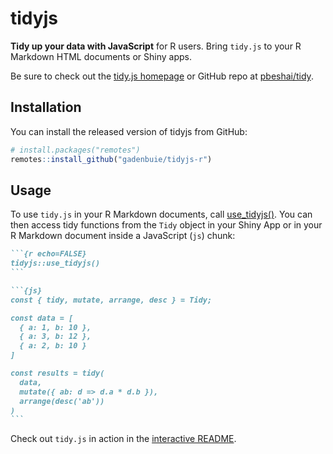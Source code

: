 
<!-- README.md is generated from README.Rmd. Please edit that file -->

# tidyjs

<!-- badges: start -->
<!-- badges: end -->

**Tidy up your data with JavaScript** for R users. Bring `tidy.js` to
your R Markdown HTML documents or Shiny apps.

Be sure to check out the [tidy.js
homepage](https://pbeshai.github.io/tidy) or GitHub repo at
[pbeshai/tidy](https://github.com/pbeshai/tidy).

## Installation

You can install the released version of tidyjs from GitHub:

``` r
# install.packages("remotes")
remotes::install_github("gadenbuie/tidyjs-r")
```

## Usage

To use `tidy.js` in your R Markdown documents, call
[use\_tidyjs()](https://github.com/gadenbuie/tidyjs-r/blob/main/R/tidyjs.R).
You can then access tidy functions from the `Tidy` object in your Shiny
App or in your R Markdown document inside a JavaScript (`js`) chunk:

```` markdown
```{r echo=FALSE}
tidyjs::use_tidyjs()
```

```{js}
const { tidy, mutate, arrange, desc } = Tidy;

const data = [
  { a: 1, b: 10 }, 
  { a: 3, b: 12 }, 
  { a: 2, b: 10 }
]

const results = tidy(
  data, 
  mutate({ ab: d => d.a * d.b }),
  arrange(desc('ab'))
)
```
````

Check out `tidy.js` in action in the [interactive
README](https://pkg.garrickadenbuie.com/tidyjs-r).
